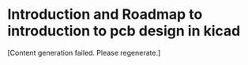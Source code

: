 # Introduction and Roadmap to introduction to pcb design in kicad

[Content generation failed. Please regenerate.]
